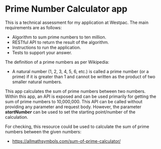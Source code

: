 # Prime Number Calculator app
This is a technical assessment for my application at Westpac. The main requirements are as follows:
- Algorithm to sum prime numbers to ten million.
- RESTful API to return the result of the algorithm.
- Instructions to run the application.
- Tests to support your answer.

The definition of a prime numbers as per Wikipedia:
- A natural number (1, 2, 3, 4, 5, 6, etc.) is called a prime number (or a prime) if it is greater than 1 and cannot be written as the product of two smaller natural numbers.

This app calculates the sum of prime numbers between two numbers. 
Within this app, an API is exposed and can be used primarily for getting the sum of prime numbers to 10,000,000. 
This API can be called without providing any parameter and request body. 
However, the parameter ***startNumber*** can be used to set the starting point/number of the calculation.

For checking, this resource could be used to calculate the sum of prime numbers between the given numbers:
- https://allmathsymbols.com/sum-of-prime-calculator/


